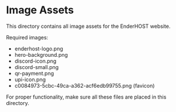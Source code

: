 
# Image Assets

This directory contains all image assets for the EnderHOST website.

Required images:
- enderhost-logo.png
- hero-background.png
- discord-icon.png
- discord-small.png
- qr-payment.png
- upi-icon.png
- c0084973-5cbc-49ca-a362-acf6edb99755.png (favicon)

For proper functionality, make sure all these files are placed in this directory.
